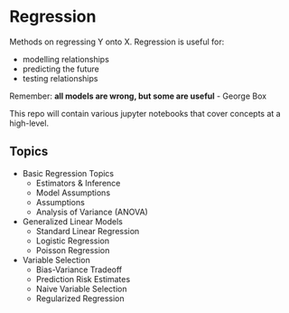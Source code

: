 # Regression

Methods on regressing Y onto X. Regression is useful for:

* modelling relationships
* predicting the future
* testing relationships

Remember: **all models are wrong, but some are useful** - George Box

This repo will contain various jupyter notebooks that cover concepts at a high-level.

## Topics

* Basic Regression Topics
  * Estimators & Inference
  * Model Assumptions
  * Assumptions 
  * Analysis of Variance (ANOVA)
* Generalized Linear Models
  * Standard Linear Regression
  * Logistic Regression
  * Poisson Regression
* Variable Selection
  * Bias-Variance Tradeoff
  * Prediction Risk Estimates
  * Naive Variable Selection
  * Regularized Regression
